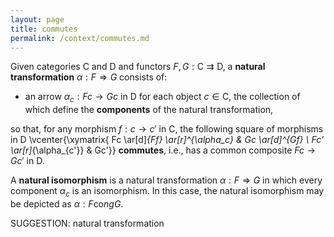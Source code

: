 ```yaml
---
layout: page
title: commutes
permalink: /context/commutes.md
---
```

 Given categories $\mathsf{C}$ and $\mathsf{D}$ and functors $F,G : \mathsf{C} \rightrightarrows \mathsf{D}$, a **natural transformation** $\alpha : F \Rightarrow G$ consists of:

-  an arrow $\alpha_c : Fc \to Gc$ in $\mathsf{D}$ for each object $c\in \mathsf{C}$, the collection of which define the **components** of the natural transformation,

so that, for any morphism $f : c \to c'$ in $\mathsf{C}$, the following square of morphisms in $\mathsf{D}$
 \vcenter{\xymatrix{ Fc \ar[d]_{Ff} \ar[r]^{\alpha_c} & Gc \ar[d]^{Gf} \\ Fc' \ar[r]_{\alpha_{c'}} & Gc'}}
**commutes**, i.e., has a common composite $Fc \to Gc'$ in $\mathsf{D}$.

A **natural isomorphism** is a natural transformation $\alpha : F \Rightarrow G$ in which every component $\alpha_c$ is an isomorphism. In this case, the natural isomorphism may be depicted as $\alpha : F \mathrm{co}ng G$.


SUGGESTION: natural transformation